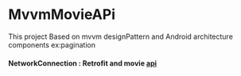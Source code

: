 # MvvmMovieAPi
This project Based on mvvm designPattern and Android architecture components ex:pagination
#### NetworkConnection : Retrofit and movie [api](themoviedb.org)
